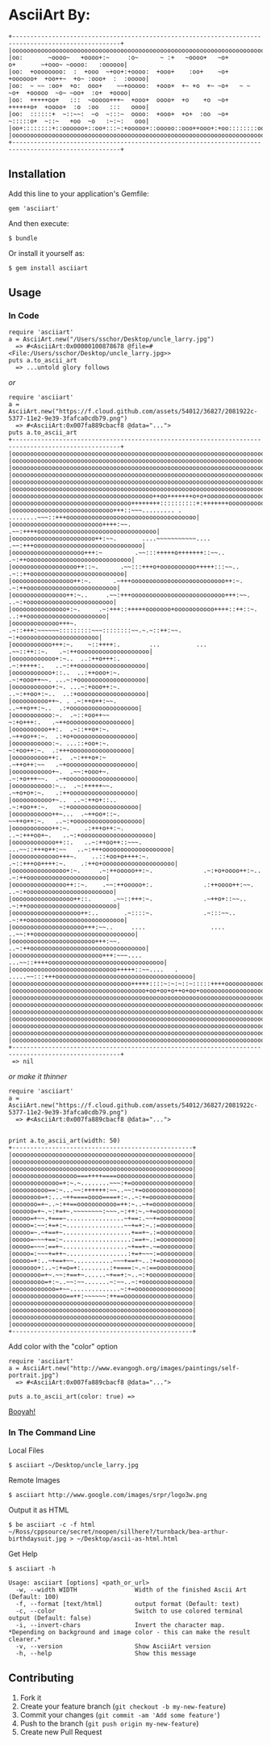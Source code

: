 # AsciiArt By:

    +----------------------------------------------------------------------------------------------------+
    |oooooooooooooooooooooooooooooooooooooooooooooooooooooooooooooooooooooooooooooooooooooooooooooooooooo|
    |oo:       ~oooo~   +oooo+:~     :o~      ~ :+   ~oooo+   ~o+        o+       ~+ooo~ ~oooo:   :oooooo|
    |oo:  +oooooooo:  :  +ooo  ~+oo+:+oooo:  +ooo+    :oo+    ~o+  +oooooo+  +oo++~  +o~ :ooo+  :  :ooooo|
    |oo:  ~ ~~ :oo+  +o:  ooo+    ~~+ooooo:  +ooo+  +~ +o  +~ ~o+   ~ ~ ~o+  +ooooo  ~o~ ~oo+  :o+  +oooo|
    |oo:  +++++oo+   :::  ~ooooo+++~  +ooo+  oooo+  +o    +o  ~o+  ++++++o+  +oooo+  :o  :oo   :::   oooo|
    |oo:  ::::::+  ~::~~:  ~o  ~:::~  oooo:  +ooo+  +o+  :oo  ~o+  ~:::::o+  ~::~   +oo  ~o   :~:~:   ooo|
    |oo+::::::::+::oooooo+::oo+:::~:+ooooo+::ooooo::ooo++ooo+:+oo::::::::oo::::::++oooo+:+o::+oooooo::+oo|
    |oooooooooooooooooooooooooooooooooooooooooooooooooooooooooooooooooooooooooooooooooooooooooooooooooooo|
    +----------------------------------------------------------------------------------------------------+

## Installation

Add this line to your application's Gemfile:

    gem 'asciiart'

And then execute:

    $ bundle

Or install it yourself as:

    $ gem install asciiart

## Usage

### In Code

    require 'asciiart'
    a = AsciiArt.new("/Users/sschor/Desktop/uncle_larry.jpg")
      => #<AsciiArt:0x00000100878678 @file=#<File:/Users/sschor/Desktop/uncle_larry.jpg>>
    puts a.to_ascii_art
      => ...untold glory follows

_or_

    require 'asciiart'
    a = AsciiArt.new("https://f.cloud.github.com/assets/54012/36827/2081922c-5377-11e2-9e39-3fafca0cdb79.png")
      => #<AsciiArt:0x007fa889cbacf8 @data="...">
    puts a.to_ascii_art
    +----------------------------------------------------------------------------------------------------+
    |oooooooooooooooooooooooooooooooooooooooooooooooooooooooooooooooooooooooooooooooooooooooooooooooooooo|
    |oooooooooooooooooooooooooooooooooooooooooooooooooooooooooooooooooooooooooooooooooooooooooooooooooooo|
    |oooooooooooooooooooooooooooooooooooooooooooooooooooooooooooooooooooooooooooooooooooooooooooooooooooo|
    |oooooooooooooooooooooooooooooooooooooooooooooooooooooooooooooooooooooooooooooooooooooooooooooooooooo|
    |oooooooooooooooooooooooooooooooooooooooooooooooooooooooooooooooooooooooooooooooooooooooooooooooooooo|
    |oooooooooooooooooooooooooooooooooooooooooooooooooooooooooooooooooooooooooooooooooooooooooooooooooooo|
    |ooooooooooooooooooooooooooooooooooooooo++oo+++++++o+o+oooooooooooooooooooooooooooooooooooooooooooooo|
    |ooooooooooooooooooooooooooooooooo++++++++::::::::::+:+++++++oooooooooooooooooooooooooooooooooooooooo|
    |oooooooooooooooooooooooooooo+++::~~~......... . ........~~~::+++oooooooooooooooooooooooooooooooooooo|
    |ooooooooooooooooooooooooo++++:~~.                          .~~:++++ooooooooooooooooooooooooooooooooo|
    |ooooooooooooooooooooooo++:~~.       ....~~~~~~~~~~~....        .~~:+++oooooooooooooooooooooooooooooo|
    |oooooooooooooooooooo+++:~         .~~:::+++++o+++++++::~~..       .~:++ooooooooooooooooooooooooooooo|
    |oooooooooooooooooo++::~.      .~~:::+++o+oooooooooo+++++:::~~..     .~::++oooooooooooooooooooooooooo|
    |ooooooooooooooooo++:~.      .~+++oooooooooooooooooooooooooo++:~.      .~:++ooooooooooooooooooooooooo|
    |ooooooooooooooo++:~..     .~~:+++oooooooooooooooooooooooooo+++:~~.     ..~:+oooooooooooooooooooooooo|
    |ooooooooooooooo+:~.     .~:+++::+++++ooooooo+ooooooooooo++++::++::~.     ..:++oooooooooooooooooooooo|
    |ooooooooooooo+++~.    .~::+++:~~~~~~:::::::::~~~::::::::~~.~.~::++:~~.     ~:+oooooooooooooooooooooo|
    |ooooooooooo+++:~.    ~::++++:.        ...          ...       .~~::++::~.   .~:++oooooooooooooooooooo|
    |oooooooooooo+:~..  ..:++o+++:.                                .~:+++++:.   ..~:++ooooooooooooooooooo|
    |ooooooooooo+::..  ..:++ooo+:~.                                .~:+ooo++~~. ...~:+ooooooooooooooooooo|
    |ooooooooooo+:~. ...~:+ooo++:~.                                ..~:++oo+:~..  ..:+ooooooooooooooooooo|
    |oooooooooo++~. . .~:++o++:~~.                                   ..~++o++:~..  .:+ooooooooooooooooooo|
    |ooooooooooo:~.  .~::+oo++~~                                       ~:+o+++:.   .~++oooooooooooooooooo|
    |oooooooooo++:.  .~::++o+:~.                                      .~++oo++:~.  .:+o+ooooooooooooooooo|
    |ooooooooooo:~. ...::+oo+:~.                                       ~:+oo++:~.  .:+++ooooooooooooooooo|
    |oooooooooo++:.  .~:+++o+:~                                       .~++o++:~~   .~+ooooooooooooooooooo|
    |ooooooooooo+~.  .~~:+ooo+~.                                      .~:+o+++~~.  .~+ooooooooooooooooooo|
    |ooooooooooo:~..  .~:+++++~~.                                     .~+o+o+:~.   .:++oooooooooooooooooo|
    |ooooooooooo+~..  ..~:++o+::..                                   .~:+oo++:~.   ~:+ooooooooooooooooooo|
    |ooooooooooo++~...  .~++oo+::~.                                 ~~++o++:~.   ..~:+ooooooooooooooooooo|
    |ooooooooooo++:~.    .:+++o++:~.                             ..~:+++oo+~.   ..~:+oooooooooooooooooooo|
    |oooooooooooo++::.   ..~:++oo++::~~~.                   ...~~::+++o++:~~   ..~:+++ooooooooooooooooooo|
    |ooooooooooooo+++~.    ..::+oo+o++++:~.                .~::+++oo++++:~.    .:++o+oooooooooooooooooooo|
    |ooooooooooooooo+:~.     .~:++ooooo++:~.              .~:+o+oooo++:~..    .~:++oooooooooooooooooooooo|
    |ooooooooooooooo++::~.    .~~:++ooooo+:.              .:++oooo++:~~.    ..~:+oooooooooooooooooooooooo|
    |ooooooooooooooooo++::.      .~~::+++:~.              .~++o+::~~..     .~:++ooooooooooooooooooooooooo|
    |ooooooooooooooooooo++:..       .~::::~.              .~:::~~..      .~:++ooooooooooooooooooooooooooo|
    |oooooooooooooooooooo+++:~~..     ....                  ....      ..~~:++oooooooooooooooooooooooooooo|
    |ooooooooooooooooooooooo+++:~~.                                ..~:++oooooooooooooooooooooooooooooooo|
    |ooooooooooooooooooooooooo+++:~~~....                     ...~~::++++oooooooooooooooooooooooooooooooo|
    |ooooooooooooooooooooooooooooo+++++::~~....   .   .....~~:::+++oooooooooooooooooooooooooooooooooooooo|
    |ooooooooooooooooooooooooooooooooo+++++::::~:~:~::~:::::++++ooooooooooooooooooooooooooooooooooooooooo|
    |ooooooooooooooooooooooooooooooooooooo+oo+oo+o++o+oo+oooooooooooooooooooooooooooooooooooooooooooooooo|
    |oooooooooooooooooooooooooooooooooooooooooooooooooooooooooooooooooooooooooooooooooooooooooooooooooooo|
    |oooooooooooooooooooooooooooooooooooooooooooooooooooooooooooooooooooooooooooooooooooooooooooooooooooo|
    |oooooooooooooooooooooooooooooooooooooooooooooooooooooooooooooooooooooooooooooooooooooooooooooooooooo|
    |oooooooooooooooooooooooooooooooooooooooooooooooooooooooooooooooooooooooooooooooooooooooooooooooooooo|
    |oooooooooooooooooooooooooooooooooooooooooooooooooooooooooooooooooooooooooooooooooooooooooooooooooooo|
    |oooooooooooooooooooooooooooooooooooooooooooooooooooooooooooooooooooooooooooooooooooooooooooooooooooo|
    |oooooooooooooooooooooooooooooooooooooooooooooooooooooooooooooooooooooooooooooooooooooooooooooooooooo|
    +----------------------------------------------------------------------------------------------------+
     => nil

_or make it thinner_

	require 'asciiart'
    a = AsciiArt.new("https://f.cloud.github.com/assets/54012/36827/2081922c-5377-11e2-9e39-3fafca0cdb79.png")
      => #<AsciiArt:0x007fa889cbacf8 @data="...">


	print a.to_ascii_art(width: 50)
	+--------------------------------------------------+
	|oooooooooooooooooooooooooooooooooooooooooooooooooo|
	|oooooooooooooooooooooooooooooooooooooooooooooooooo|
	|oooooooooooooooooooooooooooooooooooooooooooooooooo|
	|oooooooooooooooooo===++++====ooooooooooooooooooooo|
	|ooooooooooooo=+:~.~........~~~:+=ooooooooooooooooo|
	|oooooooooo==:~...~~:++++++:~~..~~:+=oooooooooooooo|
	|oooooooo=+:...~++====oooo====+:~..~:+=oooooooooooo|
	|ooooooo=+~..~:++==ooooooooooo=++:~..~+=ooooooooooo|
	|oooooo=+~.~:+=+~.~~~~~~~~:~~~.~:++:~.~+=oooooooooo|
	|ooooo=+~~.+===~................~+==:.~~+=ooooooooo|
	|ooooo=:~~:+=+:~................~~+=+:~.:=ooooooooo|
	|ooooo=~.~+==+~...................+==+~.:=ooooooooo|
	|ooooo=~~~+==:~...................:==+~.:=ooooooooo|
	|ooooo=~~~:==+~..................~+==+~.~=ooooooooo|
	|ooooo=:~~~+=++~.................:+=+~~~:=ooooooooo|
	|ooooo=+:..~+==+~~...........~~~+==+~..:+=ooooooooo|
	|ooooooo+:..~:+=o=+:........:+====:~.~:==oooooooooo|
	|oooooooo=+~.~~:+==+~......~+==+:~..~:+oooooooooooo|
	|ooooooooo=+:~..~~:~~.......~:~~..~:+oooooooooooooo|
	|oooooooooooo=+~~..............~:+=oooooooooooooooo|
	|ooooooooooooooo==++:~~~~~~:++==ooooooooooooooooooo|
	|oooooooooooooooooooooooooooooooooooooooooooooooooo|
	|oooooooooooooooooooooooooooooooooooooooooooooooooo|
	|oooooooooooooooooooooooooooooooooooooooooooooooooo|
	|oooooooooooooooooooooooooooooooooooooooooooooooooo|
	+--------------------------------------------------+

Add color with the "color" option

	require 'asciiart'
    a = AsciiArt.new("http://www.evangogh.org/images/paintings/self-portrait.jpg")
      => #<AsciiArt:0x007fa889cbacf8 @data="...">

	puts a.to_ascii_art(color: true) =>

[Booyah!](http://farm9.staticflickr.com/8080/8424360420_8011af48fe_b.jpg)

### In The Command Line

Local Files

    $ asciiart ~/Desktop/uncle_larry.jpg

Remote Images

    $ asciiart http://www.google.com/images/srpr/logo3w.png

Output it as HTML

    $ be asciiart -c -f html ~/Ross/cppsource/secret/noopen/sillhere?/turnback/bea-arthur-birthdaysuit.jpg > ~/Desktop/ascii-as-html.html

Get Help

	$ asciiart -h

	Usage: asciiart [options] <path_or_url>
      -w, --width WIDTH                Width of the finished Ascii Art (Default: 100)
      -f, --format [text/html]         output format (Default: text)
      -c, --color                      Switch to use colored terminal output (Default: false)
      -i, --invert-chars               Invert the character map. *Depending on background and image color - this can make the result clearer.*
      -v, --version                    Show AsciiArt version
      -h, --help                       Show this message

## Contributing

1. Fork it
2. Create your feature branch (`git checkout -b my-new-feature`)
3. Commit your changes (`git commit -am 'Add some feature'`)
4. Push to the branch (`git push origin my-new-feature`)
5. Create new Pull Request
